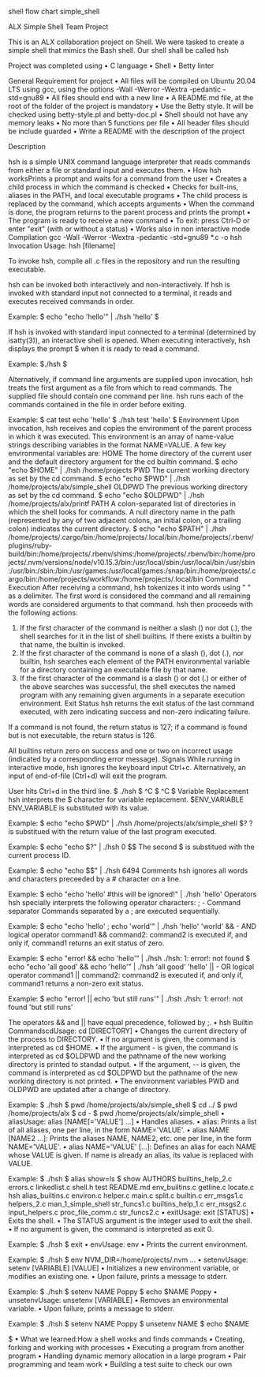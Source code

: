 shell
flow chart
simple_shell

ALX Simple Shell Team Project

This is an ALX collaboration project on Shell. We were tasked to create a simple shell that mimics the Bash shell. Our shell shall be called hsh

Project was completed using
•	C language
•	Shell
•	Betty linter

General Requirement for project
•	All files will be compiled on Ubuntu 20.04 LTS using gcc, using the options -Wall -Werror -Wextra -pedantic -std=gnu89
•	All files should end with a new line
•	A README.md file, at the root of the folder of the project is mandatory
•	Use the Betty style. It will be checked using betty-style.pl and betty-doc.pl
•	Shell should not have any memory leaks
•	No more than 5 functions per file
•	All header files should be include guarded
•	Write a README with the description of the project

Description

hsh is a simple UNIX command language interpreter that reads commands from either a file or standard input and executes them.
•	How hsh worksPrints a prompt and waits for a command from the user
•	Creates a child process in which the command is checked
•	Checks for built-ins, aliases in the PATH, and local executable programs
•	The child process is replaced by the command, which accepts arguments
•	When the command is done, the program returns to the parent process and prints the prompt
•	The program is ready to receive a new command
•	To exit: press Ctrl-D or enter "exit" (with or without a status)
•	Works also in non interactive mode
Compilation
gcc -Wall -Werror -Wextra -pedantic -std=gnu89 *.c -o hsh
Invocation
Usage: hsh [filename]

To invoke hsh, compile all .c files in the repository and run the resulting executable.

hsh can be invoked both interactively and non-interactively. If hsh is invoked with standard input not connected to a terminal, it reads and executes received commands in order.

Example:
$ echo "echo 'hello'" | ./hsh
'hello'
$

If hsh is invoked with standard input connected to a terminal (determined by isatty(3)), an interactive shell is opened. When executing interactively, hsh displays the prompt $ when it is ready to read a command.

Example:
$./hsh
$

Alternatively, if command line arguments are supplied upon invocation, hsh treats the first argument as a file from which to read commands. The supplied file should contain one command per line. hsh runs each of the commands contained in the file in order before exiting.

Example:
$ cat test
echo 'hello'
$ ./hsh test
'hello'
$
Environment
Upon invocation, hsh receives and copies the environment of the parent process in which it was executed. This environment is an array of name-value strings describing variables in the format NAME=VALUE. A few key environmental variables are:
HOME
The home directory of the current user and the default directory argument for the cd builtin command.
$ echo "echo $HOME" | ./hsh
/home/projects
PWD
The current working directory as set by the cd command.
$ echo "echo $PWD" | ./hsh
/home/projects/alx/simple_shell
OLDPWD
The previous working directory as set by the cd command.
$ echo "echo $OLDPWD" | ./hsh
/home/projects/alx/printf
PATH
A colon-separated list of directories in which the shell looks for commands. A null directory name in the path (represented by any of two adjacent colons, an initial colon, or a trailing colon) indicates the current directory.
$ echo "echo $PATH" | ./hsh
/home/projects/.cargo/bin:/home/projects/.local/bin:/home/projects/.rbenv/plugins/ruby-build/bin:/home/projects/.rbenv/shims:/home/projects/.rbenv/bin:/home/projects/.nvm/versions/node/v10.15.3/bin:/usr/local/sbin:/usr/local/bin:/usr/sbin:/usr/bin:/sbin:/bin:/usr/games:/usr/local/games:/snap/bin:/home/projects/.cargo/bin:/home/projects/workflow:/home/projects/.local/bin
Command Execution
After receiving a command, hsh tokenizes it into words using " " as a delimiter. The first word is considered the command and all remaining words are considered arguments to that command. hsh then proceeds with the following actions:
1.	If the first character of the command is neither a slash (\) nor dot (.), the shell searches for it in the list of shell builtins. If there exists a builtin by that name, the builtin is invoked.
2.	If the first character of the command is none of a slash (\), dot (.), nor builtin, hsh searches each element of the PATH environmental variable for a directory containing an executable file by that name.
3.	If the first character of the command is a slash (\) or dot (.) or either of the above searches was successful, the shell executes the named program with any remaining given arguments in a separate execution environment.
Exit Status
hsh returns the exit status of the last command executed, with zero indicating success and non-zero indicating failure.

If a command is not found, the return status is 127; if a command is found but is not executable, the return status is 126.

All builtins return zero on success and one or two on incorrect usage (indicated by a corresponding error message).
Signals
While running in interactive mode, hsh ignores the keyboard input Ctrl+c. Alternatively, an input of end-of-file (Ctrl+d) will exit the program.

User hits Ctrl+d in the third line.
$ ./hsh
$ ^C
$ ^C
$
Variable Replacement
hsh interprets the $ character for variable replacement.
$ENV_VARIABLE
ENV_VARIABLE is substituted with its value.

Example:
$ echo "echo $PWD" | ./hsh
/home/projects/alx/simple_shell
$?
? is substitued with the return value of the last program executed.

Example:
$ echo "echo $?" | ./hsh
0
$$
The second $ is substitued with the current process ID.

Example:
$ echo "echo $$" | ./hsh
6494
Comments
hsh ignores all words and characters preceeded by a # character on a line.

Example:
$ echo "echo 'hello' #this will be ignored!" | ./hsh
'hello'
Operators
hsh specially interprets the following operator characters:
; - Command separator
Commands separated by a ; are executed sequentially.

Example:
$ echo "echo 'hello' ; echo 'world'" | ./hsh
'hello'
'world'
&& - AND logical operator
command1 && command2: command2 is executed if, and only if, command1 returns an exit status of zero.

Example:
$ echo "error! && echo 'hello'" | ./hsh
./hsh: 1: error!: not found
$ echo "echo 'all good' && echo 'hello'" | ./hsh
'all good'
'hello'
|| - OR logical operator
command1 || command2: command2 is executed if, and only if, command1 returns a non-zero exit status.

Example:
$ echo "error! || echo 'but still runs'" | ./hsh
./hsh: 1: error!: not found
'but still runs'

The operators && and || have equal precedence, followed by ;.
•	hsh Builtin CommandscdUsage: cd [DIRECTORY]
•	Changes the current directory of the process to DIRECTORY.
•	If no argument is given, the command is interpreted as cd $HOME.
•	If the argument - is given, the command is interpreted as cd $OLDPWD and the pathname of the new working directory is printed to standad output.
•	If the argument, -- is given, the command is interpreted as cd $OLDPWD but the pathname of the new working directory is not printed.
•	The environment variables PWD and OLDPWD are updated after a change of directory.

Example:
$ ./hsh
$ pwd
/home/projects/alx/simple_shell
$ cd ../
$ pwd
/home/projects/alx
$ cd -
$ pwd
/home/projects/alx/simple_shell
•	aliasUsage: alias [NAME[='VALUE'] ...]
•	Handles aliases.
•	alias: Prints a list of all aliases, one per line, in the form NAME='VALUE'.
•	alias NAME [NAME2 ...]: Prints the aliases NAME, NAME2, etc. one per line, in the form NAME='VALUE'.
•	alias NAME='VALUE' [...]: Defines an alias for each NAME whose VALUE is given. If name is already an alias, its value is replaced with VALUE.

Example:
$ ./hsh
$ alias show=ls
$ show
AUTHORS builtins_help_2.c errors.c linkedlist.c shell.h test
README.md env_builtins.c getline.c locate.c hsh
alias_builtins.c environ.c helper.c main.c split.c
builtin.c err_msgs1.c helpers_2.c man_1_simple_shell str_funcs1.c
builtins_help_1.c err_msgs2.c input_helpers.c proc_file_comm.c str_funcs2.c
•	exitUsage: exit [STATUS]
•	Exits the shell.
•	The STATUS argument is the integer used to exit the shell.
•	If no argument is given, the command is interpreted as exit 0.

Example:
$ ./hsh
$ exit
•	envUsage: env
•	Prints the current environment.

Example:
$ ./hsh
$ env
NVM_DIR=/home/projects/.nvm
...
•	setenvUsage: setenv [VARIABLE] [VALUE]
•	Initializes a new environment variable, or modifies an existing one.
•	Upon failure, prints a message to stderr.

Example:
$ ./hsh
$ setenv NAME Poppy
$ echo $NAME
Poppy
•	unsetenvUsage: unsetenv [VARIABLE]
•	Removes an environmental variable.
•	Upon failure, prints a message to stderr.

Example:
$ ./hsh
$ setenv NAME Poppy
$ unsetenv NAME
$ echo $NAME

$
•	What we learned:How a shell works and finds commands
•	Creating, forking and working with processes
•	Executing a program from another program
•	Handling dynamic memory allocation in a large program
•	Pair programming and team work
•	Building a test suite to check our own
